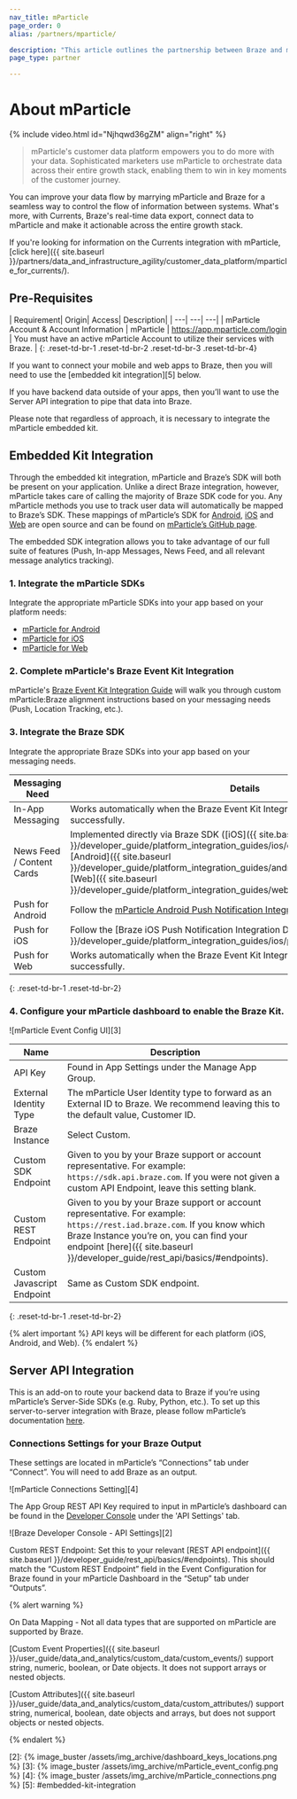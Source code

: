 ```yaml
---
nav_title: mParticle
page_order: 0
alias: /partners/mparticle/

description: "This article outlines the partnership between Braze and mParticle, a customer data platform that collects and routes information between sources in your marketing stack."
page_type: partner

---
```

# About mParticle

{% include video.html id="Njhqwd36gZM" align="right" %}

> mParticle's customer data platform empowers you to do more with your data. Sophisticated marketers use mParticle to orchestrate data across their entire growth stack, enabling them to win in key moments of the customer journey.

You can improve your data flow by marrying mParticle and Braze for a seamless way to control the flow of information between systems. What's more, with Currents, Braze's real-time data export, connect data to mParticle and make it actionable across the entire growth stack.

If you're looking for information on the Currents integration with mParticle, [click here]({{ site.baseurl }}/partners/data_and_infrastructure_agility/customer_data_platform/mparticle_for_currents/).

## Pre-Requisites

| Requirement| Origin| Access| Description|
| ---| ---| ---|
| mParticle Account & Account Information | mParticle | https://app.mparticle.com/login | You must have an active mParticle Account to utilize their services with Braze. |
{: .reset-td-br-1 .reset-td-br-2 .reset-td-br-3  .reset-td-br-4}

If you want to connect your mobile and web apps to Braze, then you will need to use the [embedded kit integration][5] below.

If you have backend data outside of your apps, then you’ll want to use the Server API integration to pipe that data into Braze.

Please note that regardless of approach, it is necessary to integrate the mParticle embedded kit.

## Embedded Kit Integration

Through the embedded kit integration, mParticle and Braze’s SDK will both be present on your application. Unlike a direct Braze integration, however, mParticle takes care of calling the majority of Braze SDK code for you. Any mParticle methods you use to track user data will automatically be mapped to Braze’s SDK. These mappings of mParticle’s SDK for [Android](https://github.com/mparticle-integrations/mparticle-android-integration-appboy), [iOS](https://github.com/mparticle-integrations/mparticle-apple-integration-appboy) and [Web](https://github.com/Appboy/integration-appboy) are open source and can be found on [mParticle’s GitHub page](https://github.com/mparticle-integrations).  

The embedded SDK integration allows you to take advantage of our full suite of features (Push, In-app Messages, News Feed, and all relevant message analytics tracking).

### 1. Integrate the mParticle SDKs

Integrate the appropriate mParticle SDKs into your app based on your platform needs:

* [mParticle for Android](https://docs.mparticle.com/developers/sdk/android/getting-started/)
* [mParticle for iOS](https://docs.mparticle.com/developers/sdk/ios/getting-started/)
* [mParticle for Web](https://docs.mparticle.com/developers/sdk/web/getting-started/)

### 2. Complete mParticle's Braze Event Kit Integration

mParticle's [Braze Event Kit Integration Guide](https://docs.mparticle.com/integrations/braze/event/#kit-integration) will walk you through custom mParticle:Braze alignment instructions based on your messaging needs (Push, Location Tracking, etc.).

### 3. Integrate the Braze SDK

Integrate the appropriate Braze SDKs into your app based on your messaging needs.

| Messaging Need | Details |
|---|---|
| In-App Messaging | Works automatically when the Braze Event Kit Integration (above) is completed successfully. |
| News Feed / Content Cards | Implemented directly via Braze SDK ([iOS]({{ site.baseurl }}/developer_guide/platform_integration_guides/ios/content_cards/overview/), [Android]({{ site.baseurl }}/developer_guide/platform_integration_guides/android/content_cards/overview/), [Web]({{ site.baseurl }}/developer_guide/platform_integration_guides/web/content_cards/overview/)).
| Push for Android | Follow the [mParticle Android Push Notification Integration Documentation](https://docs.mparticle.com/developers/sdk/android/push-notifications). |
| Push for iOS | Follow the [Braze iOS Push Notification Integration Documentation]({{ site.baseurl }}/developer_guide/platform_integration_guides/ios/push_notifications/integration/). |
|Push for Web | Works automatically when the Braze Event Kit Integration (above) is completed successfully. |
{: .reset-td-br-1 .reset-td-br-2}

### 4. Configure your mParticle dashboard to enable the Braze Kit.

![mParticle Event Config UI][3]

| Name | Description |
|---|---|
| API Key | Found in App Settings under the Manage App Group. |
| External Identity Type | The mParticle User Identity type to forward as an External ID to Braze. We recommend leaving this to the default value, Customer ID. |
| Braze Instance | Select Custom. |
| Custom SDK Endpoint | Given to you by your Braze support or account representative. For example: `https://sdk.api.braze.com`. If you were not given a custom API Endpoint, leave this setting blank. |
|Custom REST Endpoint | Given to you by your Braze support or account representative. For example: `https://rest.iad.braze.com`. If you know which Braze Instance you’re on, you can find your endpoint [here]({{ site.baseurl }}/developer_guide/rest_api/basics/#endpoints). |
| Custom Javascript Endpoint | Same as Custom SDK endpoint. |
{: .reset-td-br-1 .reset-td-br-2}

{% alert important %}
API keys will be different for each platform (iOS, Android, and Web).
{% endalert %}

## Server API Integration

This is an add-on to route your backend data to Braze if you’re using mParticle’s Server-Side SDKs (e.g. Ruby, Python, etc.). To set up this server-to-server integration with Braze, please follow mParticle’s documentation [here](https://docs.mparticle.com/guides/platform-guide/connections/).

### Connections Settings for your Braze Output

These settings are located in mParticle’s “Connections” tab under “Connect”. You will need to add Braze as an output.

![mParticle Connections Setting][4]


The App Group REST API Key required to input in mParticle’s dashboard can be found in the [Developer Console][1]  under the 'API Settings' tab.

![Braze Developer Console - API Settings][2]

Custom REST Endpoint: Set this to your relevant [REST API endpoint]({{ site.baseurl }}/developer_guide/rest_api/basics/#endpoints). This should match the “Custom REST Endpoint” field in the Event Configuration for Braze found in your mParticle Dashboard in the “Setup” tab under “Outputs”.

{% alert warning %}

On Data Mapping - Not all data types that are supported on mParticle are supported by Braze.

[Custom Event Properties]({{ site.baseurl }}/user_guide/data_and_analytics/custom_data/custom_events/) support string, numeric, boolean, or Date objects. It does not support arrays or nested objects.

[Custom Attributes]({{ site.baseurl }}/user_guide/data_and_analytics/custom_data/custom_attributes/) support string, numerical, boolean, date objects and arrays, but does  not support objects or nested objects.  


{% endalert %}

[1]: https://dashboard.braze.com/app_settings/developer_console
[2]: {% image_buster /assets/img_archive/dashboard_keys_locations.png %}
[3]: {% image_buster /assets/img_archive/mParticle_event_config.png %}
[4]: {% image_buster /assets/img_archive/mParticle_connections.png %}
[5]: #embedded-kit-integration

